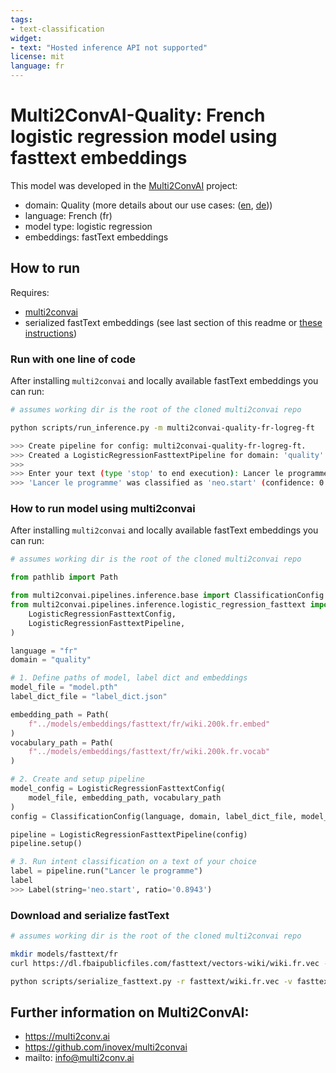```yaml
---
tags:
- text-classification
widget:
- text: "Hosted inference API not supported"
license: mit
language: fr
---
```


# Multi2ConvAI-Quality: French logistic regression model using fasttext embeddings

This model was developed in the [Multi2ConvAI](https://multi2conv.ai) project:
- domain: Quality (more details about our use cases: ([en](https://multi2convai/en/blog/use-cases), [de](https://multi2convai/en/blog/use-cases)))
- language: French (fr)
- model type: logistic regression
- embeddings: fastText embeddings

## How to run

Requires: 
- [multi2convai](https://github.com/inovex/multi2convai)
- serialized fastText embeddings (see last section of this readme or [these instructions](https://github.com/inovex/multi2convai/models/embeddings.README.md))

### Run with one line of code

After installing `multi2convai` and locally available fastText embeddings you can run:

````bash
# assumes working dir is the root of the cloned multi2convai repo

python scripts/run_inference.py -m multi2convai-quality-fr-logreg-ft

>>> Create pipeline for config: multi2convai-quality-fr-logreg-ft.
>>> Created a LogisticRegressionFasttextPipeline for domain: 'quality' and language 'fr'.
>>> 
>>> Enter your text (type 'stop' to end execution): Lancer le programme
>>> 'Lancer le programme' was classified as 'neo.start' (confidence: 0.8943)
````

### How to run model using multi2convai 

After installing `multi2convai` and locally available fastText embeddings you can run:

````python
# assumes working dir is the root of the cloned multi2convai repo

from pathlib import Path

from multi2convai.pipelines.inference.base import ClassificationConfig
from multi2convai.pipelines.inference.logistic_regression_fasttext import (
    LogisticRegressionFasttextConfig,
    LogisticRegressionFasttextPipeline,
)

language = "fr"
domain = "quality"

# 1. Define paths of model, label dict and embeddings
model_file = "model.pth"
label_dict_file = "label_dict.json"

embedding_path = Path(
    f"../models/embeddings/fasttext/fr/wiki.200k.fr.embed"
)
vocabulary_path = Path(
    f"../models/embeddings/fasttext/fr/wiki.200k.fr.vocab"
)

# 2. Create and setup pipeline
model_config = LogisticRegressionFasttextConfig(
    model_file, embedding_path, vocabulary_path
)
config = ClassificationConfig(language, domain, label_dict_file, model_config)

pipeline = LogisticRegressionFasttextPipeline(config)
pipeline.setup()

# 3. Run intent classification on a text of your choice
label = pipeline.run("Lancer le programme")
label
>>> Label(string='neo.start', ratio='0.8943')
````

### Download and serialize fastText
````bash
# assumes working dir is the root of the cloned multi2convai repo

mkdir models/fasttext/fr
curl https://dl.fbaipublicfiles.com/fasttext/vectors-wiki/wiki.fr.vec --output models/fasttext/fr/wiki.fr.vec

python scripts/serialize_fasttext.py -r fasttext/wiki.fr.vec -v fasttext/fr/wiki.200k.fr.vocab -e fasttext/fr/wiki.200k.fr.embed -n 200000


````

## Further information on Multi2ConvAI:
- https://multi2conv.ai
- https://github.com/inovex/multi2convai
- mailto: info@multi2conv.ai